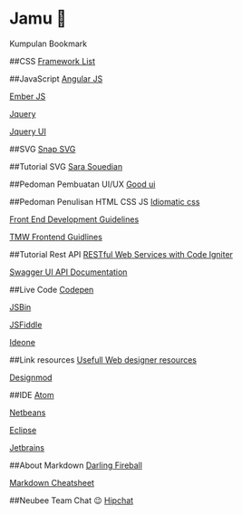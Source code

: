 # Jamu :beer:
Kumpulan Bookmark

##CSS
[Framework List](http://usablica.github.io/front-end-frameworks/compare.html)

##JavaScript
[Angular JS](https://angularjs.org/)

[Ember JS](http://emberjs.com/)

[Jquery](https://jquery.com/)

[Jquery UI](https://jqueryui.com/)

##SVG
[Snap SVG](http://snapsvg.io/)

##Tutorial SVG
[Sara Souedian](http://sarasoueidan.com/)

##Pedoman Pembuatan UI/UX
[Good ui](https://www.goodui.org/)

##Pedoman Penulisan HTML CSS JS
[Idiomatic css](https://github.com/necolas/idiomatic-css/tree/master/translations/id-ID)

[Front End Development Guidelines](http://taitems.github.io/Front-End-Development-Guidelines/)

[TMW Frontend Guidlines](https://github.com/tmwagency/TMW-frontend-guidelines/blob/master/Front-End%20development%20guidelines.mdown)

##Tutorial Rest API
[RESTful Web Services with Code Igniter](http://code.tutsplus.com/tutorials/working-with-restful-services-in-codeigniter--net-8814)

[Swagger UI API Documentation](https://github.com/swagger-api/swagger-ui)

##Live Code
[Codepen](http://codepen.io)

[JSBin](http://jsbin.com)

[JSFiddle](http://jsfiddle.com)

[Ideone](https://ideone.com/)

##Link resources
[Usefull Web designer resources](http://agiledesigners.com/)

[Designmod](http://designmodo.com/resources/)

##IDE
[Atom](atom.io)

[Netbeans](netbeans.org)

[Eclipse](eclipse.org)

[Jetbrains](https://www.jetbrains.com)

##About Markdown
[Darling Fireball](http://daringfireball.net/projects/markdown/syntax)

[Markdown Cheatsheet](https://github.com/adam-p/markdown-here/wiki/Markdown-Cheatsheet)

##Neubee Team Chat :wink:
[Hipchat](https://www.hipchat.com/invite/351627/fee027ec3890ea109dcc108eba40bd0c)

